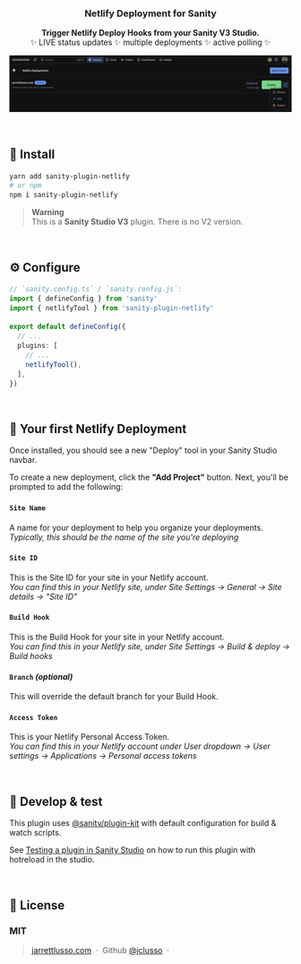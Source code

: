 <h3 align="center">
  Netlify Deployment for Sanity
</h3>
<p align="center">
  <strong>Trigger Netlify Deploy Hooks from your Sanity V3 Studio.</strong><br />
✨ LIVE status updates ✨ multiple deployments ✨ active polling ✨
</p>

![netlify-v3](screenshot.png)

<br />

## 🔌 Install

```sh
yarn add sanity-plugin-netlify
# or npm
npm i sanity-plugin-netlify
```

> **Warning** <br />This is a **Sanity Studio V3** plugin. There is no V2 version.

<br />

## ⚙️ Configure

```ts
// `sanity.config.ts` / `sanity.config.js`:
import { defineConfig } from 'sanity'
import { netlifyTool } from 'sanity-plugin-netlify'

export default defineConfig({
  // ...
  plugins: [
    // ...
    netlifyTool(),
  ],
})
```

<br />

## 🚀 Your first Netlify Deployment

Once installed, you should see a new "Deploy" tool in your Sanity Studio navbar.

To create a new deployment, click the **"Add Project"** button. Next, you'll be prompted to add the following:

#### `Site Name`

A name for your deployment to help you organize your deployments. <br />
_Typically, this should be the name of the site you're deploying_

#### `Site ID`

This is the Site ID for your site in your Netlify account. <br />
_You can find this in your Netlify site, under Site Settings → General → Site details → "Site ID"_

#### `Build Hook`

This is the Build Hook for your site in your Netlify account. <br />
_You can find this in your Netlify site, under Site Settings → Build & deploy → Build hooks_

#### `Branch` _(optional)_

This will override the default branch for your Build Hook. <br />

#### `Access Token`

This is your Netlify Personal Access Token. <br />
_You can find this in your Netlify account under User dropdown → User settings → Applications → Personal access tokens_

<br />

## 🧪 Develop & test

This plugin uses [@sanity/plugin-kit](https://github.com/sanity-io/plugin-kit)
with default configuration for build & watch scripts.

See [Testing a plugin in Sanity Studio](https://github.com/sanity-io/plugin-kit#testing-a-plugin-in-sanity-studio)
on how to run this plugin with hotreload in the studio.

<br />

## 🤝 License

### MIT

> [jarrettlusso.com](https://jarrettlusso.com) &nbsp;&middot;&nbsp;
> Github [@jclusso](https://github.com/jclusso) &nbsp;&middot;&nbsp;
